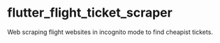 # flutter_flight_ticket_scraper
Web scraping flight websites in incognito mode to find cheapist tickets.
